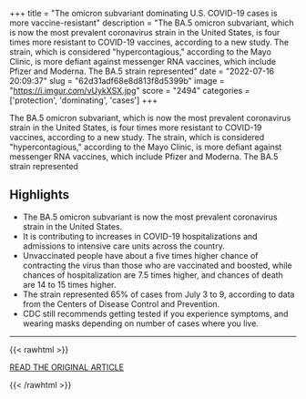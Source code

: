 +++
title = "The omicron subvariant dominating U.S. COVID-19 cases is more vaccine-resistant"
description = "The BA.5 omicron subvariant, which is now the most prevalent coronavirus strain in the United States, is four times more resistant to COVID-19 vaccines, according to a new study. The strain, which is considered \"hypercontagious,\" according to the Mayo Clinic, is more defiant against messenger RNA vaccines, which include Pfizer and Moderna. The BA.5 strain represented"
date = "2022-07-16 20:09:37"
slug = "62d31adf68e8d813f8d5399b"
image = "https://i.imgur.com/vUykXSX.jpg"
score = "2494"
categories = ['protection', 'dominating', 'cases']
+++

The BA.5 omicron subvariant, which is now the most prevalent coronavirus strain in the United States, is four times more resistant to COVID-19 vaccines, according to a new study. The strain, which is considered \"hypercontagious,\" according to the Mayo Clinic, is more defiant against messenger RNA vaccines, which include Pfizer and Moderna. The BA.5 strain represented

## Highlights

- The BA.5 omicron subvariant is now the most prevalent coronavirus strain in the United States.
- It is contributing to increases in COVID-19 hospitalizations and admissions to intensive care units across the country.
- Unvaccinated people have about a five times higher chance of contracting the virus than those who are vaccinated and boosted, while chances of hospitalization are 7.5 times higher, and chances of death are 14 to 15 times higher.
- The strain represented 65% of cases from July 3 to 9, according to data from the Centers of Disease Control and Prevention.
- CDC still recommends getting tested if you experience symptoms, and wearing masks depending on number of cases where you live.

---

{{< rawhtml >}}
  <p class="article-category">
    <a target="_blank" href="https://everythingofscience.com/2022/07/16/the-omicron-subvariant-dominating-u-s-covid-19-cases-is-more-vaccine-resistant/">READ THE ORIGINAL ARTICLE</a>
  </p>
{{< /rawhtml >}}
